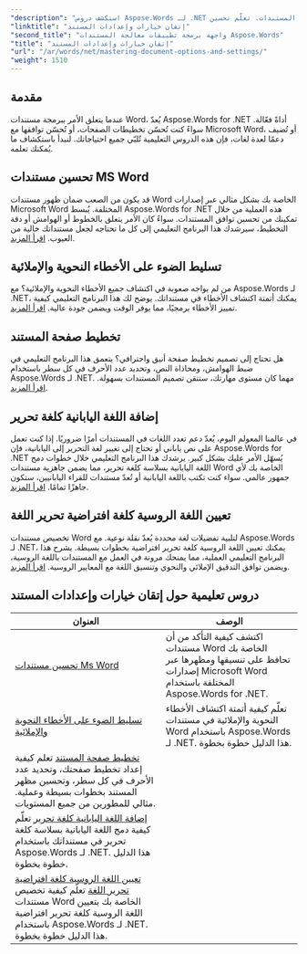 ```yaml
---
"description": "استكشف دروس Aspose.Words لـ .NET لإتقان خيارات وإعدادات المستندات. تعلّم تحسين Word، والتدقيق النحوي، وتخطيط الصفحات، وتحرير اللغات."
"linktitle": "إتقان خيارات وإعدادات المستند"
"second_title": "واجهة برمجة تطبيقات معالجة المستندات Aspose.Words"
"title": "إتقان خيارات وإعدادات المستند"
"url": "/ar/words/net/mastering-document-options-and-settings/"
"weight": 1510
---
```


## مقدمة

عندما يتعلق الأمر ببرمجة مستندات Word، يُعدّ Aspose.Words for .NET أداةً فعّالة. سواءً كنت تُحسّن تخطيطات الصفحات، أو تُحسّن توافقها مع Microsoft Word، أو تُضيف دعمًا لعدة لغات، فإن هذه الدروس التعليمية تُلبّي جميع احتياجاتك. لنبدأ باستكشاف ما يُمكنك تعلمه.

## تحسين مستندات MS Word
قد يكون من الصعب ضمان ظهور مستندات Word الخاصة بك بشكل مثالي عبر إصدارات Microsoft Word المختلفة. يُبسط Aspose.Words for .NET هذه العملية من خلال تمكينك من تحسين توافق المستندات. سواءً كان الأمر يتعلق بالخطوط أو الهوامش أو دقة التخطيط، سيرشدك هذا البرنامج التعليمي إلى كل ما تحتاجه لجعل مستنداتك خالية من العيوب. [اقرأ المزيد](./optimize-for-ms-word-document/).

## تسليط الضوء على الأخطاء النحوية والإملائية
من لم يواجه صعوبة في اكتشاف جميع الأخطاء النحوية والإملائية؟ مع Aspose.Words لـ .NET، يمكنك أتمتة اكتشاف الأخطاء في مستنداتك. يوضح لك هذا البرنامج التعليمي كيفية تمييز الأخطاء برمجيًا، مما يوفر الوقت ويضمن جودة عالية. [اقرأ المزيد](./highlight-grammatical-and-spelling-errors/).

## تخطيط صفحة المستند
هل تحتاج إلى تصميم تخطيط صفحة أنيق واحترافي؟ يتعمق هذا البرنامج التعليمي في ضبط الهوامش، ومحاذاة النص، وتحديد عدد الأحرف في كل سطر باستخدام Aspose.Words لـ .NET. مهما كان مستوى مهارتك، ستتقن تصميم المستندات بسهولة. [اقرأ المزيد](./document-page-layout/).

## إضافة اللغة اليابانية كلغة تحرير
في عالمنا المعولم اليوم، يُعدّ دعم تعدد اللغات في المستندات أمرًا ضروريًا. إذا كنت تعمل على نص ياباني أو تحتاج إلى تغيير لغة التحرير إلى اليابانية، فإن Aspose.Words for .NET يُسهّل الأمر عليك بشكل كبير. يرشدك هذا البرنامج التعليمي خلال خطوات دمج اللغة اليابانية بسلاسة كلغة تحرير، مما يضمن جاهزية مستندات Word الخاصة بك لأي جمهور عالمي. سواء كنت تكتب باللغة اليابانية أو تُعدّ مستندات للقراء اليابانيين، ستكون جاهزًا تمامًا. [اقرأ المزيد](./adding-japanese-as-editing-languages/).

## تعيين اللغة الروسية كلغة افتراضية تحرير اللغة
تخصيص مستندات Word لتلبية تفضيلات لغة محددة يُعدّ نقلة نوعية. مع Aspose.Words لـ .NET، يمكنك تعيين اللغة الروسية كلغة تحرير افتراضية بخطوات بسيطة. يشرح هذا البرنامج التعليمي العملية، مما يمنحك مرونة في العمل مع المستندات باللغة الروسية، ويضمن توافق التدقيق الإملائي والنحوي وتنسيق اللغة مع المعايير الروسية. [اقرأ المزيد](./set-russian-as-default-edit-language/).


 ## دروس تعليمية حول إتقان خيارات وإعدادات المستند
| العنوان | الوصف |
| --- | --- |
| [تحسين مستندات Ms Word](./optimize-for-ms-word-document/) |اكتشف كيفية التأكد من أن مستندات Word الخاصة بك تحافظ على تنسيقها ومظهرها عبر إصدارات Microsoft Word المختلفة باستخدام Aspose.Words for .NET. |
| [تسليط الضوء على الأخطاء النحوية والإملائية](./highlight-grammatical-and-spelling-errors/) | تعلّم كيفية أتمتة اكتشاف الأخطاء النحوية والإملائية في مستندات Word باستخدام Aspose.Words لـ .NET. هذا الدليل خطوة بخطوة. |
| [تخطيط صفحة المستند](./document-page-layout/) تعلم كيفية إعداد تخطيط صفحتك، وتحديد عدد الأحرف في كل سطر، وتحسين مظهر المستند بخطوات بسيطة وعملية. مثالي للمطورين من جميع المستويات.
| [إضافة اللغة اليابانية كلغة تحرير](./adding-japanese-as-editing-languages/) تعلّم كيفية دمج اللغة اليابانية بسلاسة كلغة تحرير في مستنداتك باستخدام Aspose.Words لـ .NET. هذا الدليل خطوة بخطوة.
| [تعيين اللغة الروسية كلغة افتراضية تحرير اللغة](./set-russian-as-default-edit-language/) تعلّم كيفية تخصيص مستندات Word الخاصة بك بتعيين اللغة الروسية كلغة تحرير افتراضية باستخدام Aspose.Words لـ .NET. هذا الدليل خطوة بخطوة.